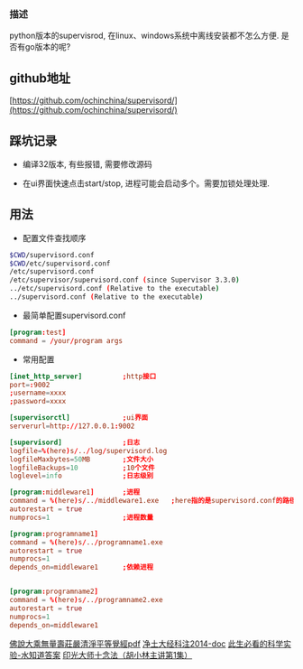 
### 描述

python版本的supervisrod, 在linux、windows系统中离线安装都不怎么方便.  是否有go版本的呢?


## github地址

[https://github.com/ochinchina/supervisord/](https://github.com/ochinchina/supervisord/)

## 踩坑记录

* 编译32版本, 有些报错, 需要修改源码

* 在ui界面快速点击start/stop, 进程可能会启动多个。需要加锁处理处理.

## 用法

* 配置文件查找顺序

```bash
$CWD/supervisord.conf
$CWD/etc/supervisord.conf
/etc/supervisord.conf
/etc/supervisor/supervisord.conf (since Supervisor 3.3.0)
../etc/supervisord.conf (Relative to the executable)
../supervisord.conf (Relative to the executable)
```


* 最简单配置supervisord.conf

```conf
[program:test]
command = /your/program args
```


* 常用配置

```conf
[inet_http_server]          ;http接口
port=:9002
;username=xxxx
;password=xxxx

[supervisorctl]             ;ui界面
serverurl=http://127.0.0.1:9002

[supervisord]               ;日志
logfile=%(here)s/../log/supervisord.log
logfileMaxbytes=50MB        ;文件大小
logfileBackups=10           ;10个文件
loglevel=info               ;日志级别

[program:middleware1]       ;进程
command = %(here)s/../middleware1.exe   ;here指的是supervisord.conf的路径，而不是supervisord.exe的路径
autorestart = true
numprocs=1                  ;进程数量

[program:programname1]
command = %(here)s/../programname1.exe
autorestart = true
numprocs=1
depends_on=middleware1      ;依赖进程


[program:programname2]
command = %(here)s/../programname2.exe
autorestart = true
numprocs=1
depends_on=middleware1
```

[佛說大乘無量壽莊嚴清淨平等覺經pdf](http://www.sxjy360.top/page-download/)
[净土大经科注2014-doc](http://www.sxjy360.top/page-download/)
[此生必看的科学实验-水知道答案](http://www.sxjy360.top/page-download/)
[印光大师十念法（胡小林主讲第1集）](http://www.sxjy360.top/page-download/)